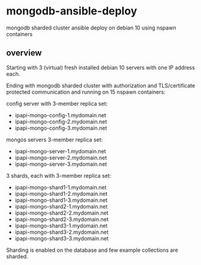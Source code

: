 # mongodb-ansible-deploy
mongodb sharded cluster ansible deploy on debian 10 using nspawn containers

## overview

Starting with 3 (virtual) fresh installed debian 10 servers with one IP address each.

Ending with mongodb sharded cluster with authorization and TLS/certificate protected communication and running on 15 nspawn containers:

config server with 3-member replica set:
- ipapi-mongo-config-1.mydomain.net
- ipapi-mongo-config-2.mydomain.net
- ipapi-mongo-config-3.mydomain.net

mongos servers 3-member replica set:
- ipapi-mongo-server-1.mydomain.net
- ipapi-mongo-server-2.mydomain.net
- ipapi-mongo-server-3.mydomain.net

3 shards, each with 3-member replica set:
- ipapi-mongo-shard1-1.mydomain.net
- ipapi-mongo-shard1-2.mydomain.net
- ipapi-mongo-shard1-3.mydomain.net
- ipapi-mongo-shard2-1.mydomain.net
- ipapi-mongo-shard2-2.mydomain.net
- ipapi-mongo-shard2-3.mydomain.net
- ipapi-mongo-shard3-1.mydomain.net
- ipapi-mongo-shard3-2.mydomain.net
- ipapi-mongo-shard3-3.mydomain.net

Sharding is enabled on the database and few example collections are sharded.

